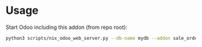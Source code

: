 # Usage

Start Odoo including this addon (from repo root):

```bash
python3 scripts/nix_odoo_web_server.py --db-name mydb --addon sale_order_product_availability_inline
```

